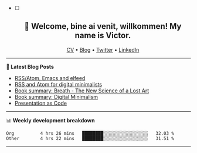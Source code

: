   - [ ] <h2 align="center">👋 Welcome, bine ai venit, willkommen! My name is Victor. </h2>
            <p align="center">
            <a href="https://dornea.nu/cv">CV</a> •
            <a href="https://blog.dornea.nu">Blog</a> •
            <a href="https://twitter.com/victordorneanu">Twitter</a> •
            <a href="https://www.linkedin.com/in/victor-dorneanu/">LinkedIn</a> 
            </p>

  <!--
  **dorneanu/dorneanu** is a ✨ _special_ ✨ repository because its `README.md` (this file) appears on your GitHub profile.

  Here are some ideas to get you started:

  - 🔭 I’m currently working on ...
  - 🌱 I’m currently learning ...
  - 👯 I’m looking to collaborate on ...
  - 🤔 I’m looking for help with ...
  - 💬 Ask me about ...
  - 📫 How to reach me: ...
  - 😄 Pronouns: ...
  - ⚡ Fun fact: ...
  -->

  ---

  **📝 Latest Blog Posts**

  <!-- BLOG-POST-LIST:START -->
- [RSS/Atom, Emacs and elfeed](https://blog.dornea.nu/2022/06/29/rss/atom-emacs-and-elfeed/)
- [RSS and Atom for digital minimalists](https://blog.dornea.nu/2022/06/13/rss-and-atom-for-digital-minimalists/)
- [Book summary: Breath - The New Science of a Lost Art](https://blog.dornea.nu/2022/05/30/book-summary-breath-the-new-science-of-a-lost-art/)
- [Book summary: Digital Minimalism](https://blog.dornea.nu/2022/05/02/book-summary-digital-minimalism/)
- [Presentation as Code](https://blog.dornea.nu/2022/01/19/presentation-as-code/)
<!-- BLOG-POST-LIST:END -->

  ---

  📊 **Weekly development breakdown**

  <!--START_SECTION:waka-->

```text
Org          4 hrs 26 mins   ████████░░░░░░░░░░░░░░░░░   32.03 %
Other        4 hrs 22 mins   ████████░░░░░░░░░░░░░░░░░   31.51 %
```

<!--END_SECTION:waka-->

  ---

